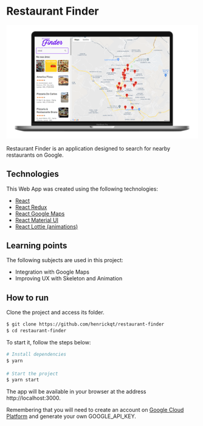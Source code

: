 # Restaurant Finder

![](https://github.com/Henrickqt/restaurant-finder/blob/master/assets/screen.png)

Restaurant Finder is an application designed to search for nearby restaurants on Google.

## Technologies

This Web App was created using the following technologies:

- [React](https://reactjs.org)
- [React Redux](https://react-redux.js.org/)
- [React Google Maps](https://www.npmjs.com/package/google-maps-react)
- [React Material UI](https://mui.com/getting-started/usage/)
- [React Lottie (animations)](https://www.npmjs.com/package/react-lottie)

## Learning points

The following subjects are used in this project:

- Integration with Google Maps
- Improving UX with Skeleton and Animation

## How to run

Clone the project and access its folder.

```bash
$ git clone https://github.com/henrickqt/restaurant-finder
$ cd restaurant-finder
```

To start it, follow the steps below:
```bash
# Install dependencies
$ yarn

# Start the project
$ yarn start
```
The app will be available in your browser at the address http://localhost:3000.

Remembering that you will need to create an account on [Google Cloud Platform](https://cloud.google.com/) and generate your own GOOGLE_API_KEY.
